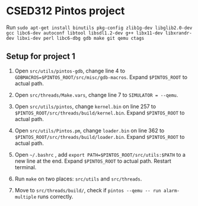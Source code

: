 # CSED312 Pintos project

Run `sudo apt-get install binutils pkg-config zlib1g-dev libglib2.0-dev gcc libc6-dev autoconf libtool libsdl1.2-dev g++ libx11-dev libxrandr-dev libxi-dev perl libc6-dbg gdb make git qemu ctags`

## Setup for project 1

1. Open `src/utils/pintos-gdb`, change line 4 to `GDBMACROS=$PINTOS_ROOT/src/misc/gdb-macros`. Expand `$PINTOS_ROOT` to actual path.
2. Open `src/threads/Make.vars`, change line 7 to `SIMULATOR = --qemu`.
3. Open `src/utils/pintos`, change `kernel.bin` on line 257 to `$PINTOS_ROOT/src/threads/build/kernel.bin`. Expand `$PINTOS_ROOT` to actual path.

4. Open `src/utils/Pintos.pm`, change `loader.bin` on line 362 to `$PINTOS_ROOT/src/threads/build/loader.bin`. Expand `$PINTOS_ROOT` to actual path.

5. Open `~/.bashrc` , add `export PATH=$PINTOS_ROOT/src/utils:$PATH` to a new line at the end. Expand `$PINTOS_ROOT` to actual path. Restart terminal.
6. Run `make` on two places: `src/utils` and `src/threads`. 

7. Move to `src/threads/build/`, check if `pintos --qemu -- run alarm-multiple` runs correctly.


